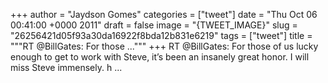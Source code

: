 
+++
author = "Jaydson Gomes"
categories = ["tweet"]
date = "Thu Oct 06 00:41:00 +0000 2011"
draft = false
image = "{TWEET_IMAGE}"
slug = "26256421d05f93a30da16922f8bda12b831e6219"
tags = ["tweet"]
title = """RT @BillGates: For those ..."""
+++
RT @BillGates: For those of us lucky enough to get to work with Steve, it’s been an insanely great honor. I will miss Steve immensely. h ...
